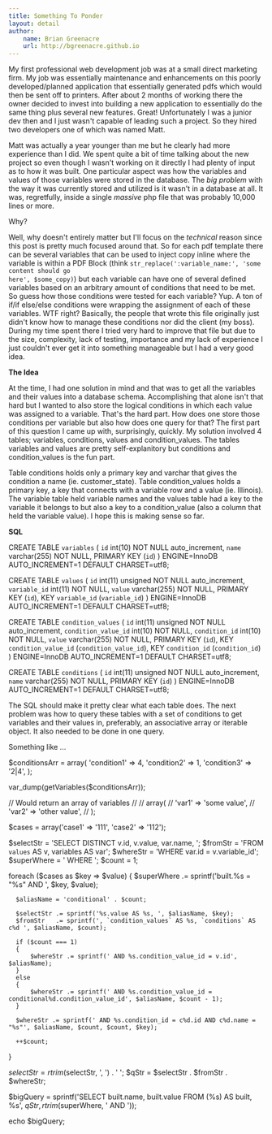 ```yaml
---
title: Something To Ponder
layout: detail
author:
    name: Brian Greenacre
    url: http://bgreenacre.github.io
---
```


My first professional web development job was at a small direct marketing firm. My job was essentially maintenance and enhancements on this poorly developed/planned application that essentially generated pdfs which would then be sent off to printers. After about 2 months of working there the owner decided to invest into building a new application to essentially do the same thing plus several new features. Great! Unfortunately I was a junior dev then and I just wasn't capable of leading such a project. So they hired two developers one of which was named Matt.

Matt was actually a year younger than me but he clearly had more experience than I did. We spent quite a bit of time talking about the new project so even though I wasn't working on it directly I had plenty of input as to how it was built. One particular aspect was how the variables and values of those variables were stored in the database. The _big problem_ with the way it was currently stored and utilized is it wasn't in a database at all. It was, regretfully, inside a single _massive_ php file that was probably 10,000 lines or more.

Why?

Well, why doesn't entirely matter but I'll focus on the _technical_ reason since this post is pretty much focused around that. So for each pdf template there can be several variables that can be used to inject copy inline where the variable is within a PDF Block (think <code>str_replace(':variable_name:', 'some content should go here', $some_copy)</code>) but each variable can have one of several defined variables based on an arbitrary amount of conditions that need to be met. So guess how those conditions were tested for each variable? Yup. A ton of if/if else/else conditions were wrapping the assignment of each of these variables. WTF right? Basically, the people that wrote this file originally just didn't know how to manage these conditions nor did the client (my boss). During my time spent there I tried very hard to improve that file but due to the size, complexity, lack of testing, importance and my lack of experience I just couldn't ever get it into something manageable but I had a very good idea.

**The Idea**

At the time, I had one solution in mind and that was to get all the variables and their values into a database schema. Accomplishing that alone isn't that hard but I wanted to also store the logical conditions in which each value was assigned to a variable. That's the hard part. How does one store those conditions per variable but also how does one query for that? The first part of this question I came up with, surprisingly, quickly. My solution involved 4 tables; variables, conditions, values and condition_values. The tables variables and values are pretty self-explanitory but conditions and condition_values is the fun part.

Table conditions holds only a primary key and varchar that gives the condition a name (ie. customer_state). Table condition_values holds a primary key, a key that connects with a variable row and a value (ie. Illinois). The variable table held variable names and the values table had a key to the variable it belongs to but also a key to a condition_value (also a column that held the variable value). I hope this is making sense so far.

**SQL**

  CREATE TABLE `variables` (
    `id` int(10) NOT NULL auto_increment,
    `name` varchar(255) NOT NULL,
    PRIMARY KEY  (`id`)
  ) ENGINE=InnoDB AUTO_INCREMENT=1 DEFAULT CHARSET=utf8;

  CREATE TABLE `values` (
    `id` int(11) unsigned NOT NULL auto_increment,
    `variable_id` int(11) NOT NULL,
    `value` varchar(255) NOT NULL,
    PRIMARY KEY  (`id`),
    KEY `variable_id` (`variable_id`)
  ) ENGINE=InnoDB AUTO_INCREMENT=1 DEFAULT CHARSET=utf8;

  CREATE TABLE `condition_values` (
    `id` int(11) unsigned NOT NULL auto_increment,
    `condition_value_id` int(10) NOT NULL,
    `condition_id` int(10) NOT NULL,
    `value` varchar(255) NOT NULL,
    PRIMARY KEY  (`id`),
    KEY `condition_value_id` (`condition_value_id`),
    KEY `condition_id` (`condition_id`)
  ) ENGINE=InnoDB AUTO_INCREMENT=1 DEFAULT CHARSET=utf8;

  CREATE TABLE `conditions` (
    `id` int(11) unsigned NOT NULL auto_increment,
    `name` varchar(255) NOT NULL,
    PRIMARY KEY  (`id`)
  ) ENGINE=InnoDB AUTO_INCREMENT=1 DEFAULT CHARSET=utf8;

The SQL should make it pretty clear what each table does. The next problem was how to query these tables with a set of conditions to get variables and their values in, preferably, an associative array or iterable object. It also needed to be done in one query.

Something like ...

  $conditionsArr = array(
    'condition1' => 4,
    'condition2' => 1,
    'condition3' => '2|4',
  );

  var_dump(getVariables($conditionsArr));

  // Would return an array of variables
  // 
  // array(
  //   'var1' => 'some value',
  //   'var2' => 'other value',
  // );

  $cases = array('case1' => '111', 'case2' => '112');

  $selectStr = 'SELECT DISTINCT v.id, v.value, var.name, ';
  $fromStr   = 'FROM `values` AS v, variables AS var';
  $whereStr  = 'WHERE var.id = v.variable_id';
  $superWhere = ' WHERE ';
  $count = 1;

  foreach ($cases as $key => $value)
  {
      $superWhere .= sprintf('built.%s = "%s" AND ', $key, $value);

      $aliasName = 'conditional' . $count;

      $selectStr .= sprintf('%s.value AS %s, ', $aliasName, $key);
      $fromStr   .= sprintf(', `condition_values` AS %s, `conditions` AS c%d ', $aliasName, $count);

      if ($count === 1)
      {
          $whereStr .= sprintf(' AND %s.condition_value_id = v.id', $aliasName);
      }
      else
      {
          $whereStr .= sprintf(' AND %s.condition_value_id = conditional%d.condition_value_id', $aliasName, $count - 1);
      }

      $whereStr .= sprintf(' AND %s.condition_id = c%d.id AND c%d.name = "%s"', $aliasName, $count, $count, $key);

      ++$count;
  }

  $selectStr = rtrim($selectStr, ', ') . ' ';
  $qStr = $selectStr . $fromStr . $whereStr;

  $bigQuery = sprintf('SELECT built.name, built.value FROM (%s) AS built, %s', $qStr, rtrim($superWhere, ' AND '));

  echo $bigQuery;
